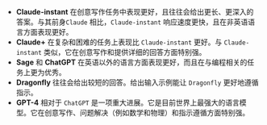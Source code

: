 - **Claude-instant** 在创意写作任务中表现更好，且往往会给出更长、更深入的答案。与其前身`Claude` 相比，`Claude-instant` 响应速度更快，且在非英语语言方面表现更好。
- **Claude+** 在复杂和困难的任务上表现比 `Claude-instant` 更好。与 `Claude-instant` 类似，它在创意写作和提供详细的回答方面特别强。
- **Sage** 和 **ChatGPT** 在英语以外的语言方面表现更好，而且在与编程相关的任务上更为优秀。
- **Dragonfly** 往往会给出较短的回答。给出输入示例能让 `Dragonfly` 更好地遵循指示。
- **GPT-4** 相对于 `ChatGPT` 是一项重大进展。它是目前世界上最强大的语言模型。它在创意写作、问题解决（例如数学和物理）和指示遵循方面特别强。